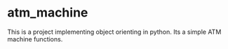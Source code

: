 # atm_machine
This is a project implementing object orienting in python. Its a simple ATM machine functions.
